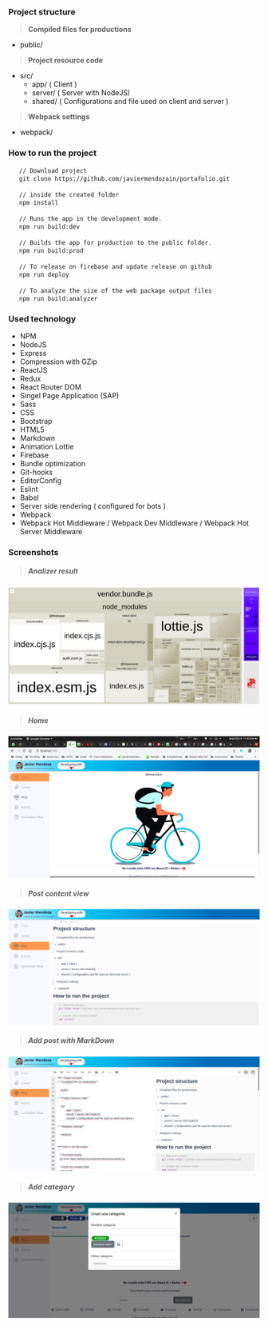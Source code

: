 ###  Project structure
> **Compiled files for productions**

 -  public/  

> **Project resource code**

 -  src/
	 -  app/ ( Client )
	 -  server/ ( Server with NodeJS)
	 -  shared/ ( Configurations and file used on client and server )

> **Webpack settings**

 -  webpack/


### How to run the project
```
   // Download project
   git clone https://github.com/javiermendozain/portafolio.git 

   // inside the created folder
   npm install 

   // Runs the app in the development mode.
   npm run build:dev 

   // Builds the app for production to the public folder.
   npm run build:prod 

   // To release on firebase and update release on github
   npm run deploy

   // To analyze the size of the web package output files 
   npm run build:analyzer

```
### Used technology
- NPM
- NodeJS
- Express
- Compression with GZip
- ReactJS
- Redux
- React Router DOM
- Singel Page Application (SAP)
- Sass
- CSS
- Bootstrap
- HTML5
- Markdown
- Animation Lottie
- Firebase
- Bundle optimization 
- Git-hooks
- EditorConfig
- Eslint
- Babel
- Server side rendering ( configured for bots )
- Webpack
- Webpack Hot Middleware / Webpack Dev Middleware / Webpack Hot Server Middleware


### Screenshots
> #####  *Analizer result*



    
    
    
    
![analizer](https://github.com/javiermendozain/portafolio/blob/master/screenshots/analizer.png)

> #####  *Home*

![home](https://github.com/javiermendozain/portafolio/blob/master/screenshots/home.png)

> #####  *Post content view*


![contentpost](https://github.com/javiermendozain/portafolio/blob/master/screenshots/post_content_view.png
)

> #####  *Add post with MarkDown*


![markdown](https://github.com/javiermendozain/portafolio/blob/master/screenshots/markdown.png)

> #####  *Add category*

![logo](https://github.com/javiermendozain/portafolio/blob/master/screenshots/add_category.png)
